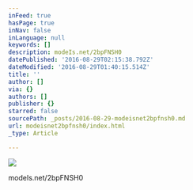 ```yaml
---
inFeed: true
hasPage: true
inNav: false
inLanguage: null
keywords: []
description: modeIs.net/2bpFNSH0
datePublished: '2016-08-29T02:15:38.792Z'
dateModified: '2016-08-29T01:40:15.514Z'
title: ''
author: []
via: {}
authors: []
publisher: {}
starred: false
sourcePath: _posts/2016-08-29-modeisnet2bpfnsh0.md
url: modeisnet2bpfnsh0/index.html
_type: Article

---
```

![](https://the-grid-user-content.s3-us-west-2.amazonaws.com/0a85ece8-c677-496a-a9b9-17f8134e4e6f.jpg)

modeIs.net/2bpFNSH0